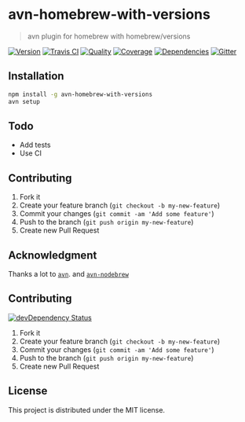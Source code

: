 # avn-homebrew-with-versions
> avn plugin for homebrew with homebrew/versions

[![Version][npm-image]][npm-url] [![Travis CI][travis-image]][travis-url] [![Quality][codeclimate-image]][codeclimate-url] [![Coverage][codeclimate-coverage-image]][codeclimate-coverage-url] [![Dependencies][gemnasium-image]][gemnasium-url] [![Gitter][gitter-image]][gitter-url]


## Installation

```sh
npm install -g avn-homebrew-with-versions
avn setup
```


## Todo

* Add tests
* Use CI


## Contributing

1. Fork it
2. Create your feature branch (`git checkout -b my-new-feature`)
3. Commit your changes (`git commit -am 'Add some feature'`)
4. Push to the branch (`git push origin my-new-feature`)
5. Create new Pull Request


## Acknowledgment

Thanks a lot to [`avn`][avn]. and [`avn-nodebrew`][avn-nodebrew]



## Contributing

[![devDependency Status][david-dm-image]][david-dm-url]

1. Fork it
2. Create your feature branch (`git checkout -b my-new-feature`)
3. Commit your changes (`git commit -am 'Add some feature'`)
4. Push to the branch (`git push origin my-new-feature`)
5. Create new Pull Request


## License

This project is distributed under the MIT license.


[npm-image]: https://img.shields.io/npm/v/avn-homebrew-with-versions.svg?style=flat-square
[npm-url]: https://www.npmjs.org/package/avn-homebrew-with-versions

[travis-image]: https://img.shields.io/travis/tomchentw/avn-homebrew-with-versions.svg?style=flat-square
[travis-url]: https://travis-ci.org/tomchentw/avn-homebrew-with-versions
[codeclimate-image]: https://img.shields.io/codeclimate/github/tomchentw/avn-homebrew-with-versions.svg?style=flat-square
[codeclimate-url]: https://codeclimate.com/github/tomchentw/avn-homebrew-with-versions
[codeclimate-coverage-image]: https://img.shields.io/codeclimate/coverage/github/tomchentw/avn-homebrew-with-versions.svg?style=flat-square
[codeclimate-coverage-url]: https://codeclimate.com/github/tomchentw/avn-homebrew-with-versions
[gemnasium-image]: https://img.shields.io/gemnasium/tomchentw/avn-homebrew-with-versions.svg?style=flat-square
[gemnasium-url]: https://gemnasium.com/tomchentw/avn-homebrew-with-versions
[gitter-image]: https://badges.gitter.im/Join%20Chat.svg
[gitter-url]: https://gitter.im/tomchentw/avn-homebrew-with-versions?utm_source=badge&utm_medium=badge&utm_campaign=pr-badge&utm_content=badge
[david-dm-image]: https://img.shields.io/david/dev/tomchentw/avn-homebrew-with-versions.svg?style=flat-square
[david-dm-url]: https://david-dm.org/tomchentw/avn-homebrew-with-versions#info=devDependencies


[avn]: https://github.com/wbyoung/avn
[avn-nodebrew]: https://github.com/kuy/avn-nodebrew
